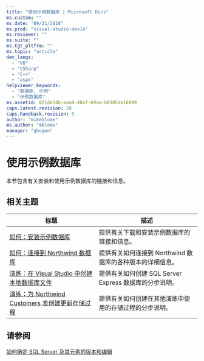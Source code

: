 ```yaml
---
title: "使用示例数据库 | Microsoft Docs"
ms.custom: ""
ms.date: "09/21/2016"
ms.prod: "visual-studio-dev14"
ms.reviewer: ""
ms.suite: ""
ms.tgt_pltfrm: ""
ms.topic: "article"
dev_langs: 
  - "VB"
  - "CSharp"
  - "C++"
  - "aspx"
helpviewer_keywords: 
  - "数据库, 示例"
  - "示例数据库"
ms.assetid: 821de34b-eaa9-40af-b9aa-b8305de16899
caps.latest.revision: 28
caps.handback.revision: 5
author: "mikeblome"
ms.author: "mblome"
manager: "ghogen"
---
```

# 使用示例数据库
本节包含有关安装和使用示例数据库的链接和信息。  
  
## 相关主题  
  
|标题|描述|  
|--------|--------|  
|[如何：安装示例数据库](../data-tools/how-to-install-sample-databases.md)|提供有关下载和安装示例数据库的链接和信息。|  
|[如何：连接到 Northwind 数据库](../data-tools/how-to-connect-to-the-northwind-database.md)|提供有关如何连接到 Northwind 数据库的各种版本的详细信息。|  
|[演练：在 Visual Studio 中创建本地数据库文件](../data-tools/create-a-sql-database-by-using-a-designer.md)|提供有关如何创建 SQL Server Express 数据库的分步说明。|  
|[演练：为 Northwind Customers 表创建更新存储过程](../data-tools/walkthrough-creating-update-stored-procedures-for-the-northwind-customers-table.md)|提供有关如何创建在其他演练中使用的存储过程的分步说明。|  
  
## 请参阅  
 [如何确定 SQL Server 及其元素的版本和编辑](http://support.microsoft.com/kb/321185)